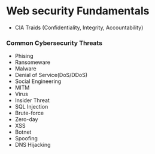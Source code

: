 # Web security Fundamentals
-  CIA Traids (Confidentiality, Integrity, Accountability)
### Common Cybersecurity Threats
- Phising
- Ransomeware
- Malware
- Denial of Service(DoS/DDoS)
- Social Engineering
- MITM
- Virus
- Insider Threat
- SQL Injection
- Brute-force
- Zero-day
- XSS
- Botnet
- Spoofing
- DNS Hijacking

### 